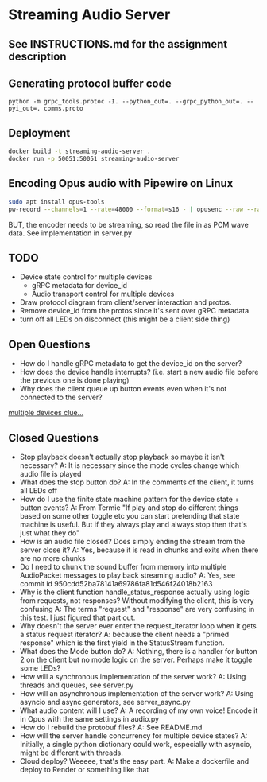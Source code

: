 # Streaming Audio Server

## See INSTRUCTIONS.md for the assignment description

## Generating protocol buffer code

`python -m grpc_tools.protoc -I. --python_out=. --grpc_python_out=. --pyi_out=. comms.proto`

## Deployment

```bash
docker build -t streaming-audio-server .
docker run -p 50051:50051 streaming-audio-server
```

## Encoding Opus audio with Pipewire on Linux

```bash
sudo apt install opus-tools
pw-record --channels=1 --rate=48000 --format=s16 - | opusenc --raw --raw-rate 48000 --raw-chan 1 - playback.opus
```

BUT, the encoder needs to be streaming, so read the file in as PCM wave data. See implementation in server.py

## TODO

* Device state control for multiple devices
  * gRPC metadata for device_id
  * Audio transport control for multiple devices
* Draw protocol diagram from client/server interaction and protos.
* Remove device_id from the protos since it's sent over gRPC metadata
* turn off all LEDs on disconnect (this might be a client side thing)

## Open Questions

* How do I handle gRPC metadata to get the device_id on the server?
* How does the device handle interrupts? (i.e. start a new audio file before the previous one is done playing)
* Why does the client queue up button events even when it's not connected to the server?

[multiple devices clue...](https://grpc.io/docs/what-is-grpc/core-concepts/#bidirectional-streaming-rpc)

## Closed Questions

* Stop playback doesn't actually stop playback so maybe it isn't necessary?
  A: It is necessary since the mode cycles change which audio file is played
* What does the stop button do?
  A: In the comments of the client, it turns all LEDs off
* How do I use the finite state machine pattern for the device state + button events?
  A: From Termie "If play and stop do different things based on some other toggle etc you can start pretending that state machine is useful. But if they always play and always stop then that's just what they do"
* How is an audio file closed? Does simply ending the stream from the server close it?
  A: Yes, because it is read in chunks and exits when there are no more chunks
* Do I need to chunk the sound buffer from memory into multiple AudioPacket messages to play back streaming audio?
  A: Yes, see commit id 950cdd52ba78141a69786fa81d546f24018b2163
* Why is the client function handle_status_response actually using logic from requests, not responses? Without modifying the client, this is very confusing
  A: The terms "request" and "response" are very confusing in this test. I just figured that part out.
* Why doesn't the server ever enter the request_iterator loop when it gets a status request iterator?
  A: because the client needs a "primed response" which is the first yield in the StatusStream function.
* What does the Mode button do?
  A: Nothing, there is a handler for button 2 on the client but no mode logic on the server. Perhaps make it toggle some LEDs?
* How will a synchronous implementation of the server work?
  A: Using threads and queues, see server.py
* How will an asynchronous implementation of the server work?
  A: Using asyncio and async generators, see server_async.py
* What audio content will I use?
  A: A recording of my own voice! Encode it in Opus with the same settings in audio.py
* How do I rebuild the protobuf files?
  A: See README.md
* How will the server handle concurrency for multiple device states?
  A: Initially, a single python dictionary could work, especially with asyncio, might be different with threads.
* Cloud deploy? Weeeee, that's the easy part.
  A: Make a dockerfile and deploy to Render or something like that
